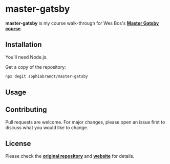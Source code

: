 # master-gatsby

**master-gatsby** is my course walk-through for Wes Bos's **[Master Gatsby course][mastergatsby]**.

## Installation

You'll need Node.js.

Get a copy of the repository:

```bash
npx degit sophiabrandt/master-gatsby
```

## Usage

## Contributing

Pull requests are welcome. For major changes, please open an issue first to discuss what you would like to change.

## License

Please check the **[original repository][orig]** and **[website][mastergatsby]** for details.

[mastergatsby]: https://mastergatsby.com/
[orig]: https://github.com/wesbos/master-gatsby
